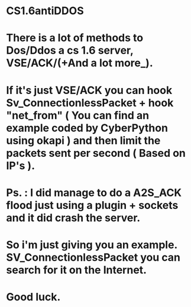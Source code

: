 # CS1.6antiDDOS
# There is a lot of methods to Dos/Ddos a cs 1.6 server, VSE/ACK/(+And a lot more_).

# If it's just VSE/ACK you can hook Sv_ConnectionlessPacket + hook "net_from" ( You can find an example coded by CyberPython using okapi ) and then limit the packets sent per second ( Based on IP's ).

# Ps. : I did manage to do a A2S_ACK flood just using a plugin + sockets and it did crash the server.
# So i'm just giving you an example. SV_ConnectionlessPacket you can search for it on the Internet.
# Good luck.
